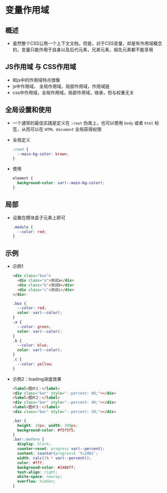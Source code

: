 # 变量作用域

## 概述

+ 虽然整个CSS公用一个上下文文档，但是，对于CSS变量，却是有作用域概念的，变量只能作用于自身以及后代元素，兄弟元素，祖先元素都不能享用

## JS作用域 与 CSS作用域

+ 和js中的作用域特点很像
+ js中作用域， 全局作用域，局部作用域，作用域链
+ css中作用域，全局作用域，局部作用域，继承，但与权重无关

## 全局设置和使用

+ 一个通常的最佳实践是定义在 `:root` 伪类上，也可以使用 `body` 或者 `html` 标签，从而可以在 `HTML document` 全局获得权限

+ 全局定义

  ```css
  :root {
    --main-bg-color: brown;
  }
  ```

+ 使用

  ```css
  element {
    background-color: var(--main-bg-color);
  }
  ```

## 局部

+ 设置在模块盒子元素上即可

  ```css
  .module {
    --color: red;
  }
  ```

## 示例

+ 示例1

  ```html
  <div class="box">
    <div class="a">测试a</div>
    <div class="b">测试b</div>
    <div class="c">测试c</div>
  </div>
  ```

  ```css
  .box {
    --color: red;
    color: var(--color);
  }
  .a {
    --color: green;
    color: var(--color);
  }
  .b {
    --color: blue;
    color: var(--color);
  }
  .c {
    --color: yellow;
  }
  ```

+ 示例2：loading进度效果

  ```html
  <label>图片1：</label>
  <div class="bar" style="--percent: 60;"></div>
  <label>图片2：</label>
  <div class="bar" style="--percent: 40;"></div>
  <label>图片3：</label>
  <div class="bar" style="--percent: 20;"></div>
  ```

  ```css
  .bar {
    height: 20px; width: 300px;
    background-color: #f5f5f5;
  }
  .bar::before {
    display: block;
    counter-reset: progress var(--percent);
    content: counter(progress) '%\2002';
    width: calc(1% * var(--percent));
    color: #fff;
    background-color: #2486ff;
    text-align: right;
    white-space: nowrap;
    overflow: hidden;
  }
  ```
